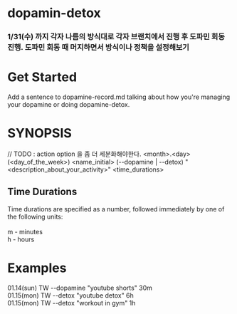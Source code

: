 # dopamin-detox
### 1/31(수) 까지 각자 나름의 방식대로 각자 브랜치에서 진행 후 도파민 회동 진행. 도파민 회동 때 머지하면서 방식이나 정책을 설정해보기

# Get Started
Add a sentence to dopamine-record.md talking about how you're managing your dopamine or doing dopamine-detox.

# SYNOPSIS
// TODO : action option 을 좀 더 세분화해야한다.
\<month\>.\<day\>(\<day_of_the_week\>) \<name_initial\> (--dopamine | --detox) "\<description_about_your_activity\>" \<time_durations\>

## Time Durations
Time durations are specified as a number, followed immediately by one of the following units:<br>
<br>
m - minutes<br>
h - hours<br>

# Examples 
01.14(sun) TW --dopamine "youtube shorts" 30m<br>
01.15(mon) TW --detox "youtube detox" 6h<br>
01.15(mon) TW --detox "workout in gym" 1h<br>
